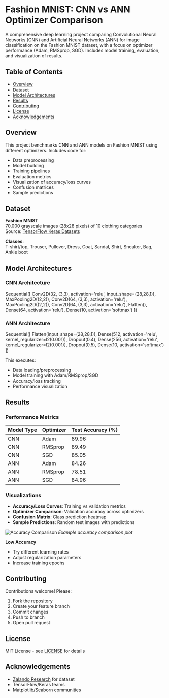 # Fashion MNIST: CNN vs ANN Optimizer Comparison

A comprehensive deep learning project comparing Convolutional Neural Networks (CNN) and Artificial Neural Networks (ANN) for image classification on the Fashion MNIST dataset, with a focus on optimizer performance (Adam, RMSprop, SGD). Includes model training, evaluation, and visualization of results.

## Table of Contents
- [Overview](#overview)
- [Dataset](#dataset)
- [Model Architectures](#model-architectures)
- [Results](#results)
- [Contributing](#contributing)
- [License](#license)
- [Acknowledgements](#acknowledgements)

## Overview
This project benchmarks CNN and ANN models on Fashion MNIST using different optimizers. Includes code for:
- Data preprocessing
- Model building
- Training pipelines
- Evaluation metrics
- Visualization of accuracy/loss curves
- Confusion matrices
- Sample predictions

## Dataset
**Fashion MNIST**  
70,000 grayscale images (28x28 pixels) of 10 clothing categories  
Source: [TensorFlow Keras Datasets](https://www.tensorflow.org/datasets/catalog/fashion_mnist)  

**Classes**:  
T-shirt/top, Trouser, Pullover, Dress, Coat, Sandal, Shirt, Sneaker, Bag, Ankle boot

## Model Architectures
### CNN Architecture
Sequential([
Conv2D(32, (3,3), activation='relu', input_shape=(28,28,1)),
MaxPooling2D((2,2)),
Conv2D(64, (3,3), activation='relu'),
MaxPooling2D((2,2)),
Conv2D(64, (3,3), activation='relu'),
Flatten(),
Dense(64, activation='relu'),
Dense(10, activation='softmax')
])


### ANN Architecture
Sequential([
Flatten(input_shape=(28,28,1)),
Dense(512, activation='relu', kernel_regularizer=l2(0.001)),
Dropout(0.4),
Dense(256, activation='relu', kernel_regularizer=l2(0.001)),
Dropout(0.5),
Dense(10, activation='softmax')
])


This executes:
- Data loading/preprocessing
- Model training with Adam/RMSprop/SGD
- Accuracy/loss tracking
- Performance visualization

## Results

### Performance Metrics
| Model Type | Optimizer | Test Accuracy (%) |
|------------|-----------|------------------|
| CNN        | Adam      | 89.96            |
| CNN        | RMSprop   | 89.49            |
| CNN        | SGD       | 85.05            |
| ANN        | Adam      | 84.26            |
| ANN        | RMSprop   | 78.51            |
| ANN        | SGD       | 84.96            |

### Visualizations
- **Accuracy/Loss Curves**: Training vs validation metrics
- **Optimizer Comparison**: Validation accuracy across optimizers
- **Confusion Matrix**: Class prediction heatmap
- **Sample Predictions**: Random test images with predictions

![Accuracy Comparison](https://via.placeholder.com/600x400.png?text=Accuracy+Curves)
*Example accuracy comparison plot*

**Low Accuracy**  
- Try different learning rates
- Adjust regularization parameters
- Increase training epochs

## Contributing
Contributions welcome! Please:
1. Fork the repository
2. Create your feature branch
3. Commit changes
4. Push to branch
5. Open pull request

## License
MIT License - see [LICENSE](LICENSE) for details

## Acknowledgements
- [Zalando Research](https://github.com/zalandoresearch/fashion-mnist) for dataset
- TensorFlow/Keras teams
- Matplotlib/Seaborn communities


